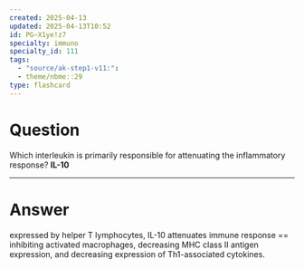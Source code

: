 ```yaml
---
created: 2025-04-13
updated: 2025-04-13T10:52
id: PG~X1ye!z7
specialty: immuno
specialty_id: 111
tags:
  - "source/ak-step1-v11:": 
  - theme/nbme::29
type: flashcard
---
```


# Question
Which interleukin is primarily responsible for attenuating the inflammatory response?   **IL-10**

---

# Answer
expressed by helper T lymphocytes, IL-10 attenuates immune response == inhibiting activated macrophages, decreasing MHC class II antigen expression, and decreasing expression of Th1-associated cytokines.